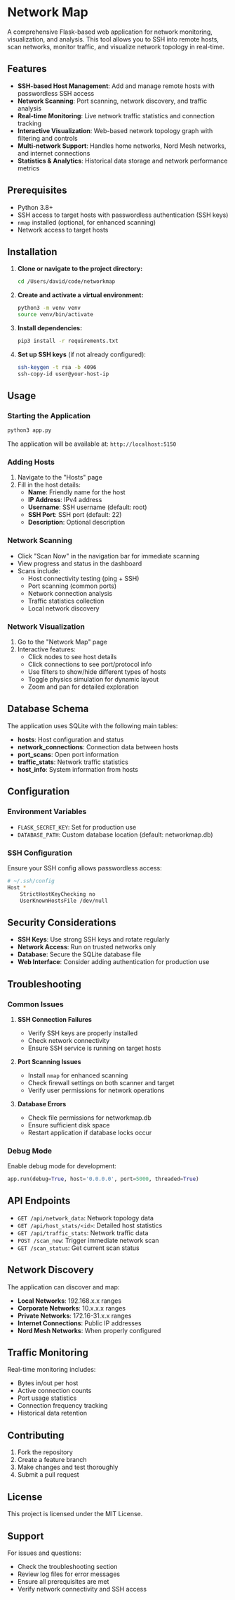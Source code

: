 # Network Map

A comprehensive Flask-based web application for network monitoring, visualization, and analysis. This tool allows you to SSH into remote hosts, scan networks, monitor traffic, and visualize network topology in real-time.

## Features

- **SSH-based Host Management**: Add and manage remote hosts with passwordless SSH access
- **Network Scanning**: Port scanning, network discovery, and traffic analysis
- **Real-time Monitoring**: Live network traffic statistics and connection tracking
- **Interactive Visualization**: Web-based network topology graph with filtering and controls
- **Multi-network Support**: Handles home networks, Nord Mesh networks, and internet connections
- **Statistics & Analytics**: Historical data storage and network performance metrics

## Prerequisites

- Python 3.8+
- SSH access to target hosts with passwordless authentication (SSH keys)
- `nmap` installed (optional, for enhanced scanning)
- Network access to target hosts

## Installation

1. **Clone or navigate to the project directory:**
   ```bash
   cd /Users/david/code/networkmap
   ```

2. **Create and activate a virtual environment:**
   ```bash
   python3 -m venv venv
   source venv/bin/activate
   ```

3. **Install dependencies:**
   ```bash
   pip3 install -r requirements.txt
   ```

4. **Set up SSH keys** (if not already configured):
   ```bash
   ssh-keygen -t rsa -b 4096
   ssh-copy-id user@your-host-ip
   ```

## Usage

### Starting the Application

```bash
python3 app.py
```

The application will be available at: `http://localhost:5150`

### Adding Hosts

1. Navigate to the "Hosts" page
2. Fill in the host details:
   - **Name**: Friendly name for the host
   - **IP Address**: IPv4 address
   - **Username**: SSH username (default: root)
   - **SSH Port**: SSH port (default: 22)
   - **Description**: Optional description

### Network Scanning

- Click "Scan Now" in the navigation bar for immediate scanning
- View progress and status in the dashboard
- Scans include:
  - Host connectivity testing (ping + SSH)
  - Port scanning (common ports)
  - Network connection analysis
  - Traffic statistics collection
  - Local network discovery

### Network Visualization

1. Go to the "Network Map" page
2. Interactive features:
   - Click nodes to see host details
   - Click connections to see port/protocol info
   - Use filters to show/hide different types of hosts
   - Toggle physics simulation for dynamic layout
   - Zoom and pan for detailed exploration

## Database Schema

The application uses SQLite with the following main tables:

- **hosts**: Host configuration and status
- **network_connections**: Connection data between hosts
- **port_scans**: Open port information
- **traffic_stats**: Network traffic statistics
- **host_info**: System information from hosts

## Configuration

### Environment Variables

- `FLASK_SECRET_KEY`: Set for production use
- `DATABASE_PATH`: Custom database location (default: networkmap.db)

### SSH Configuration

Ensure your SSH config allows passwordless access:

```bash
# ~/.ssh/config
Host *
    StrictHostKeyChecking no
    UserKnownHostsFile /dev/null
```

## Security Considerations

- **SSH Keys**: Use strong SSH keys and rotate regularly
- **Network Access**: Run on trusted networks only
- **Database**: Secure the SQLite database file
- **Web Interface**: Consider adding authentication for production use

## Troubleshooting

### Common Issues

1. **SSH Connection Failures**
   - Verify SSH keys are properly installed
   - Check network connectivity
   - Ensure SSH service is running on target hosts

2. **Port Scanning Issues**
   - Install `nmap` for enhanced scanning
   - Check firewall settings on both scanner and target
   - Verify user permissions for network operations

3. **Database Errors**
   - Check file permissions for networkmap.db
   - Ensure sufficient disk space
   - Restart application if database locks occur

### Debug Mode

Enable debug mode for development:

```python
app.run(debug=True, host='0.0.0.0', port=5000, threaded=True)
```

## API Endpoints

- `GET /api/network_data`: Network topology data
- `GET /api/host_stats/<id>`: Detailed host statistics
- `GET /api/traffic_stats`: Network traffic data
- `POST /scan_now`: Trigger immediate network scan
- `GET /scan_status`: Get current scan status

## Network Discovery

The application can discover and map:

- **Local Networks**: 192.168.x.x ranges
- **Corporate Networks**: 10.x.x.x ranges  
- **Private Networks**: 172.16-31.x.x ranges
- **Internet Connections**: Public IP addresses
- **Nord Mesh Networks**: When properly configured

## Traffic Monitoring

Real-time monitoring includes:

- Bytes in/out per host
- Active connection counts
- Port usage statistics
- Connection frequency tracking
- Historical data retention

## Contributing

1. Fork the repository
2. Create a feature branch
3. Make changes and test thoroughly
4. Submit a pull request

## License

This project is licensed under the MIT License.

## Support

For issues and questions:
- Check the troubleshooting section
- Review log files for error messages
- Ensure all prerequisites are met
- Verify network connectivity and SSH access
